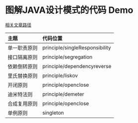 # 图解JAVA设计模式的代码 Demo

[相关文章路径](https://www.codesboy.cn/designPattern/)

|主题|代码位置|
|:---|:---|
|单一职责原则|principle/singleResponsibility|
|接口隔离原则|principle/segregation|
|依赖倒转原则|principle/dependencyreverse|
|里氏替换原则|principle/liskov|
|开闭原则|principle/openclose|
|迪米特法则|principle/demeter|
|合成复用原则|principle/openclose|
|单例原则|singleton|
